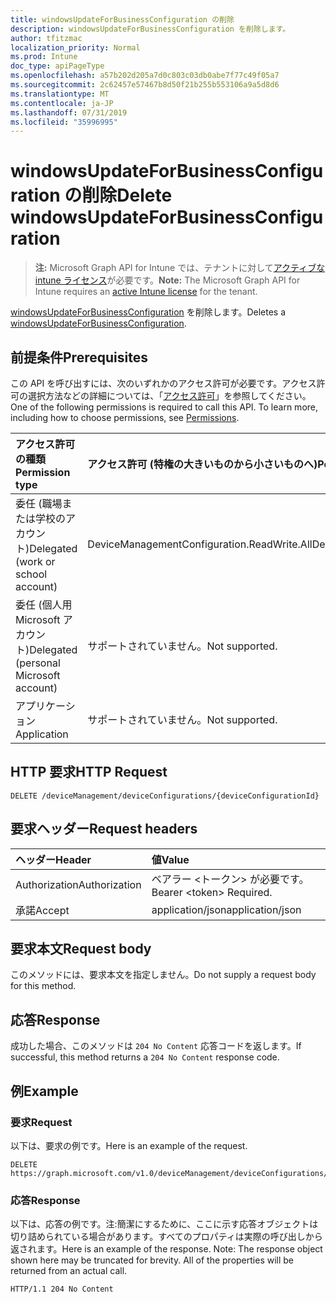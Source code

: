 ```yaml
---
title: windowsUpdateForBusinessConfiguration の削除
description: windowsUpdateForBusinessConfiguration を削除します。
author: tfitzmac
localization_priority: Normal
ms.prod: Intune
doc_type: apiPageType
ms.openlocfilehash: a57b202d205a7d0c803c03db0abe7f77c49f05a7
ms.sourcegitcommit: 2c62457e57467b8d50f21b255b553106a9a5d8d6
ms.translationtype: MT
ms.contentlocale: ja-JP
ms.lasthandoff: 07/31/2019
ms.locfileid: "35996995"
---
```

# <a name="delete-windowsupdateforbusinessconfiguration"></a><span data-ttu-id="8c550-103">windowsUpdateForBusinessConfiguration の削除</span><span class="sxs-lookup"><span data-stu-id="8c550-103">Delete windowsUpdateForBusinessConfiguration</span></span>

> <span data-ttu-id="8c550-104">**注:** Microsoft Graph API for Intune では、テナントに対して[アクティブな intune ライセンス](https://go.microsoft.com/fwlink/?linkid=839381)が必要です。</span><span class="sxs-lookup"><span data-stu-id="8c550-104">**Note:** The Microsoft Graph API for Intune requires an [active Intune license](https://go.microsoft.com/fwlink/?linkid=839381) for the tenant.</span></span>

<span data-ttu-id="8c550-105">[windowsUpdateForBusinessConfiguration](../resources/intune-deviceconfig-windowsupdateforbusinessconfiguration.md) を削除します。</span><span class="sxs-lookup"><span data-stu-id="8c550-105">Deletes a [windowsUpdateForBusinessConfiguration](../resources/intune-deviceconfig-windowsupdateforbusinessconfiguration.md).</span></span>

## <a name="prerequisites"></a><span data-ttu-id="8c550-106">前提条件</span><span class="sxs-lookup"><span data-stu-id="8c550-106">Prerequisites</span></span>
<span data-ttu-id="8c550-p101">この API を呼び出すには、次のいずれかのアクセス許可が必要です。アクセス許可の選択方法などの詳細については、「[アクセス許可](/graph/permissions-reference)」を参照してください。</span><span class="sxs-lookup"><span data-stu-id="8c550-p101">One of the following permissions is required to call this API. To learn more, including how to choose permissions, see [Permissions](/graph/permissions-reference).</span></span>

|<span data-ttu-id="8c550-109">アクセス許可の種類</span><span class="sxs-lookup"><span data-stu-id="8c550-109">Permission type</span></span>|<span data-ttu-id="8c550-110">アクセス許可 (特権の大きいものから小さいものへ)</span><span class="sxs-lookup"><span data-stu-id="8c550-110">Permissions (from most to least privileged)</span></span>|
|:---|:---|
|<span data-ttu-id="8c550-111">委任 (職場または学校のアカウント)</span><span class="sxs-lookup"><span data-stu-id="8c550-111">Delegated (work or school account)</span></span>|<span data-ttu-id="8c550-112">DeviceManagementConfiguration.ReadWrite.All</span><span class="sxs-lookup"><span data-stu-id="8c550-112">DeviceManagementConfiguration.ReadWrite.All</span></span>|
|<span data-ttu-id="8c550-113">委任 (個人用 Microsoft アカウント)</span><span class="sxs-lookup"><span data-stu-id="8c550-113">Delegated (personal Microsoft account)</span></span>|<span data-ttu-id="8c550-114">サポートされていません。</span><span class="sxs-lookup"><span data-stu-id="8c550-114">Not supported.</span></span>|
|<span data-ttu-id="8c550-115">アプリケーション</span><span class="sxs-lookup"><span data-stu-id="8c550-115">Application</span></span>|<span data-ttu-id="8c550-116">サポートされていません。</span><span class="sxs-lookup"><span data-stu-id="8c550-116">Not supported.</span></span>|

## <a name="http-request"></a><span data-ttu-id="8c550-117">HTTP 要求</span><span class="sxs-lookup"><span data-stu-id="8c550-117">HTTP Request</span></span>
<!-- {
  "blockType": "ignored"
}
-->
``` http
DELETE /deviceManagement/deviceConfigurations/{deviceConfigurationId}
```

## <a name="request-headers"></a><span data-ttu-id="8c550-118">要求ヘッダー</span><span class="sxs-lookup"><span data-stu-id="8c550-118">Request headers</span></span>
|<span data-ttu-id="8c550-119">ヘッダー</span><span class="sxs-lookup"><span data-stu-id="8c550-119">Header</span></span>|<span data-ttu-id="8c550-120">値</span><span class="sxs-lookup"><span data-stu-id="8c550-120">Value</span></span>|
|:---|:---|
|<span data-ttu-id="8c550-121">Authorization</span><span class="sxs-lookup"><span data-stu-id="8c550-121">Authorization</span></span>|<span data-ttu-id="8c550-122">ベアラー &lt;トークン&gt; が必要です。</span><span class="sxs-lookup"><span data-stu-id="8c550-122">Bearer &lt;token&gt; Required.</span></span>|
|<span data-ttu-id="8c550-123">承諾</span><span class="sxs-lookup"><span data-stu-id="8c550-123">Accept</span></span>|<span data-ttu-id="8c550-124">application/json</span><span class="sxs-lookup"><span data-stu-id="8c550-124">application/json</span></span>|

## <a name="request-body"></a><span data-ttu-id="8c550-125">要求本文</span><span class="sxs-lookup"><span data-stu-id="8c550-125">Request body</span></span>
<span data-ttu-id="8c550-126">このメソッドには、要求本文を指定しません。</span><span class="sxs-lookup"><span data-stu-id="8c550-126">Do not supply a request body for this method.</span></span>

## <a name="response"></a><span data-ttu-id="8c550-127">応答</span><span class="sxs-lookup"><span data-stu-id="8c550-127">Response</span></span>
<span data-ttu-id="8c550-128">成功した場合、このメソッドは `204 No Content` 応答コードを返します。</span><span class="sxs-lookup"><span data-stu-id="8c550-128">If successful, this method returns a `204 No Content` response code.</span></span>

## <a name="example"></a><span data-ttu-id="8c550-129">例</span><span class="sxs-lookup"><span data-stu-id="8c550-129">Example</span></span>

### <a name="request"></a><span data-ttu-id="8c550-130">要求</span><span class="sxs-lookup"><span data-stu-id="8c550-130">Request</span></span>
<span data-ttu-id="8c550-131">以下は、要求の例です。</span><span class="sxs-lookup"><span data-stu-id="8c550-131">Here is an example of the request.</span></span>
``` http
DELETE https://graph.microsoft.com/v1.0/deviceManagement/deviceConfigurations/{deviceConfigurationId}
```

### <a name="response"></a><span data-ttu-id="8c550-132">応答</span><span class="sxs-lookup"><span data-stu-id="8c550-132">Response</span></span>
<span data-ttu-id="8c550-p102">以下は、応答の例です。注:簡潔にするために、ここに示す応答オブジェクトは切り詰められている場合があります。すべてのプロパティは実際の呼び出しから返されます。</span><span class="sxs-lookup"><span data-stu-id="8c550-p102">Here is an example of the response. Note: The response object shown here may be truncated for brevity. All of the properties will be returned from an actual call.</span></span>
``` http
HTTP/1.1 204 No Content
```



